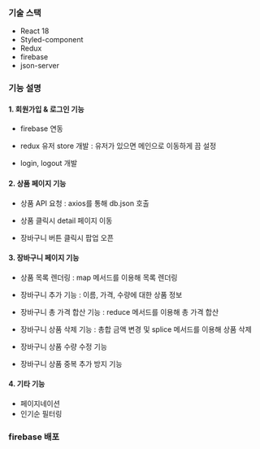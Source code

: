 ### 기술 스택
- React 18
- Styled-component
- Redux
- firebase
- json-server


### 기능 설명
#### 1. 회원가입 & 로그인 기능 
- firebase 연동 

- redux 유저 store 개발
: 유저가 있으면 메인으로 이동하게 끔 설정 

- login, logout 개발

#### 2. 상품 페이지 기능 
- 상품 API 요청
: axios를 통해 db.json 호출

- 상품 클릭시 detail 페이지 이동 

- 장바구니 버튼 클릭시 팝업 오픈 

#### 3. 장바구니 페이지 기능 
- 상품 목록 렌더링
: map 메서드를 이용해 목록 렌더링

- 장바구니 추가 기능
: 이름, 가격, 수량에 대한 상품 정보

- 장바구니 총 가격 합산 기능
: reduce 메서드를 이용해 총 가격 합산

- 장바구니 상품 삭제 기능
: 총합 금액 변경 및 splice 메서드를 이용해 상품 삭제

- 장바구니 상품 수량 수정 기능
- 장바구니 상품 중복 추가 방지 기능

#### 4. 기타 기능
- 페이지네이션
- 인기순 필터링 


### firebase 배포 

